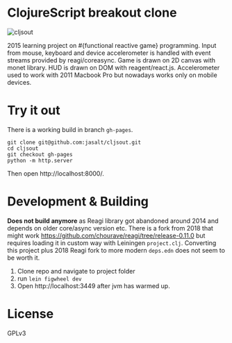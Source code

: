 # ClojureScript breakout clone

![cljsout](https://github.com/jasalt/cljsout/assets/2306521/16b3c842-11a0-446b-ae30-04503e79bf27)

2015 learning project on #{functional reactive game} programming. Input from mouse, keyboard and device accelerometer is handled with event streams provided by reagi/coreasync. Game is drawn on 2D canvas with monet library. HUD is drawn on DOM with reagent/react.js. Accelerometer used to work with 2011 Macbook Pro but nowadays works only on mobile devices.

# Try it out
There is a working build in branch `gh-pages`.

```
git clone git@github.com:jasalt/cljsout.git
cd cljsout
git checkout gh-pages
python -m http.server
```
Then open http://localhost:8000/.

# Development & Building

**Does not build anymore** as Reagi library got abandoned around 2014 and depends on older core/async version etc. There is a fork from 2018 that might work https://github.com/chourave/reagi/tree/release-0.11.0 but requires loading it in custom way with Leiningen `project.clj`. Converting this project plus 2018 Reagi fork to more modern `deps.edn` does not seem to be worth it.

1) Clone repo and navigate to project folder
2) run `lein figwheel dev`
3) Open http://localhost:3449 after jvm has warmed up.

# License

GPLv3
 
